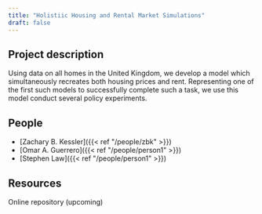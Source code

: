 ```yaml
---
title: "Holistiic Housing and Rental Market Simulations"
draft: false
---
```


## Project description

Using data on all homes in the United Kingdom, we develop a model which simultaneously recreates both housing prices and rent. Representing one of the first such models to successfully complete such a task, we use this model conduct several policy experiments.

## People

* [Zachary B. Kessler]({{< ref "/people/zbk" >}}) 
* [Omar A. Guerrero]({{< ref "/people/person1" >}}) 
* [Stephen Law]({{< ref "/people/person1" >}}) 

## Resources

Online repository (upcoming)